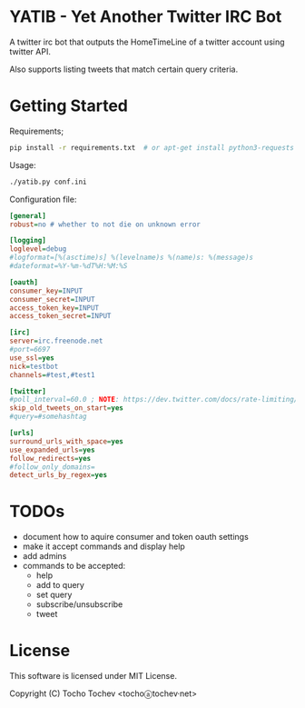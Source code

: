 # YATIB - Yet Another Twitter IRC Bot #

A twitter irc bot that outputs the HomeTimeLine of a twitter account using twitter API.

Also supports listing tweets that match certain query criteria.

# Getting Started #

Requirements;
```bash
pip install -r requirements.txt  # or apt-get install python3-requests python3-irc python3-twitter
```

Usage:
```bash
./yatib.py conf.ini
```

Configuration file:

```ini
[general]
robust=no # whether to not die on unknown error

[logging]
loglevel=debug
#logformat=[%(asctime)s] %(levelname)s %(name)s: %(message)s
#dateformat=%Y-%m-%dT%H:%M:%S

[oauth]
consumer_key=INPUT
consumer_secret=INPUT
access_token_key=INPUT
access_token_secret=INPUT

[irc]
server=irc.freenode.net
#port=6697
use_ssl=yes
nick=testbot
channels=#test,#test1

[twitter]
#poll_interval=60.0 ; NOTE: https://dev.twitter.com/docs/rate-limiting/1.1/limits
skip_old_tweets_on_start=yes
#query=#somehashtag

[urls]
surround_urls_with_space=yes
use_expanded_urls=yes
follow_redirects=yes
#follow_only_domains=
detect_urls_by_regex=yes
```


# TODOs #

* document how to aquire consumer and token oauth settings
* make it accept commands and display help
* add admins
* commands to be accepted:
    * help
    * add to query
    * set query
    * subscribe/unsubscribe
    * tweet

# License #

This software is licensed under MIT License.

Copyright (C) Tocho Tochev <tochoⓐtochev·net>
